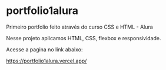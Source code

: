 # portfolio1alura
Primeiro portfolio feito através do curso CSS e HTML - Alura

Nesse projeto aplicamos HTML, CSS, flexbox e responsividade.

Acesse a pagina no link abaixo:

https://portfolio1alura.vercel.app/

